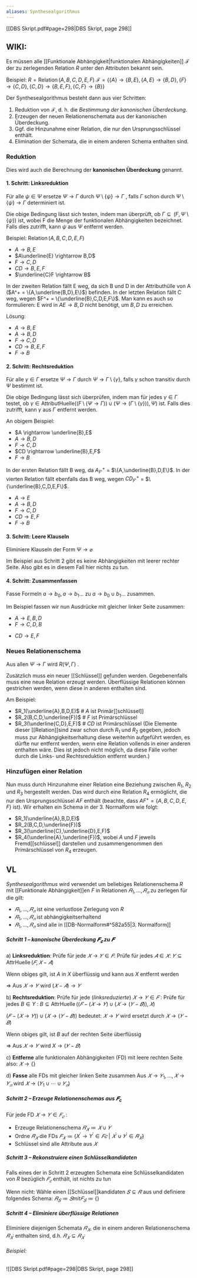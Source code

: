 ```yaml
---
aliases: Synthesealgorithmus
---
```


[[DBS Skript.pdf#page=298|DBS Skript, page 298]]

## WIKI:

Es müssen alle [[Funktionale Abhängigkeit|funktionalen Abhängigkeiten]] ${\displaystyle {\mathcal {F}}}$ der zu zerlegenden Relation $R$ unter den Attributen bekannt sein.

Beispiel:
	${\displaystyle R=\operatorname {Relation} (A,B,C,D,E,F)}$
	${\displaystyle {\mathcal {F}}=\left\{\left\{A\right\}\to \left\{B,E\right\},\left\{A,E\right\}\to \left\{B,D\right\},\left\{F\right\}\to \left\{C,D\right\},\left\{C,D\right\}\to \left\{B,E,F\right\},\left\{C,F\right\}\to \left\{B\right\}\right\}}$

Der Synthesealgorithmus besteht dann aus vier Schritten:

1. Reduktion von ${\displaystyle {\mathcal {F}}}$, d. h. die *Bestimmung der kanonischen Überdeckung*.
2. Erzeugen der neuen Relationenschemata aus der kanonischen Überdeckung.
3. Ggf. die Hinzunahme einer Relation, die nur den Ursprungsschlüssel enthält.
4. Elimination der Schemata, die in einem anderen Schema enthalten sind.

### Reduktion

Dies wird auch die Berechnung der **kanonischen Überdeckung** genannt.

#### 1. Schritt: Linksreduktion 

Für alle $\psi  \in \Psi$ ersetze $\Psi \rightarrow \Gamma$ durch $\Psi  \setminus \{\psi\} \rightarrow \Gamma$ , falls $\Gamma$ schon durch $\Psi \setminus \{\psi\} \rightarrow \Gamma$ determiniert ist.

Die obige Bedingung lässt sich testen, indem man überprüft, ob $\Gamma \subseteq \mathop{\mathrm{AttributH\ddot ulle}}(F, \Psi \setminus \{\psi\})$ ist, wobei F die Menge der funktionalen Abhängigkeiten bezeichnet. Falls dies zutrifft, kann $\psi$ aus $\Psi$ entfernt werden.

Beispiel: $\mathop{\mathrm{Relation}}\left(A,B,C,D,E,F\right)$

-   $A \rightarrow B,E$
-   $A\underline{E} \rightarrow B,D$
-   $F \rightarrow C,D$
-   $CD \rightarrow B,E,F$
-   $\underline{C}F \rightarrow B$

In der zweiten Relation fällt E weg, da sich B und D in der Attributhülle von A ($A^+ = \{A,\underline{B,D},E\}$) befinden. In der letzten Relation fällt C weg, wegen $F^+ = \{\underline{B},C,D,E,F\}$. 
Man kann es auch so formulieren: E wird in $AE \rightarrow B,D$ nicht benötigt, um $B,D$ zu erreichen.

Lösung:

-   $A \rightarrow B,E$
-   $A \rightarrow B,D$
-   $F \rightarrow C,D$
-   $CD \rightarrow B,E,F$
-   $F \rightarrow B$

#### 2. Schritt: Rechtsreduktion 

Für alle $\gamma \in \Gamma$ ersetze $\Psi \rightarrow \Gamma$ durch $\Psi \rightarrow \Gamma \setminus\{\gamma\}$, falls $\gamma$ schon transitiv durch $\Psi$ bestimmt ist.

Die obige Bedingung lässt sich überprüfen, indem man für jedes $\gamma \in \Gamma$ testet, ob $\gamma \in\text{AttributHuelle}((F \setminus (\Psi \rightarrow \Gamma)) \cup (\Psi \rightarrow (\Gamma \setminus \{\gamma\})),\Psi)$ ist. Falls dies zutrifft, kann $\gamma$ aus $\Gamma$ entfernt werden.

An obigem Beispiel:

-   $A \rightarrow \underline{B},E$
-   $A \rightarrow B,D$
-   $F \rightarrow C,D$
-   $CD \rightarrow \underline{B},E,F$
-   $F \rightarrow B$

In der ersten Relation fällt B weg, da $A^+_{F'}$ = $\{A,\underline{B},D,E\}$. In der vierten Relation fällt ebenfalls das B weg, wegen $CD^+_{F'}$ = $\{\underline{B},C,D,E,F\}$.

-   $A \rightarrow E$
-   $A \rightarrow B,D$
-   $F \rightarrow C,D$
-   $CD \rightarrow E,F$
-   $F \rightarrow B$

#### 3. Schritt: Leere Klauseln 

Eliminiere Klauseln der Form $\Psi \rightarrow \varnothing$

Im Beispiel aus Schritt 2 gibt es keine Abhängigkeiten mit leerer rechter Seite. Also gibt es in diesem Fall hier nichts zu tun.

#### 4. Schritt: Zusammenfassen 

Fasse Formeln $a \rightarrow b_0 , a \rightarrow b_1 \dots$ zu $a \rightarrow b_0 \cup b_1 \dots$ zusammen.

Im Beispiel fassen wir nun Ausdrücke mit gleicher linker Seite zusammen:

-   $A \rightarrow E,B,D$
-   $F \rightarrow C,D,B$
*  $CD \rightarrow E,F$

### Neues Relationenschema 

Aus allen $Ψ \to Γ$ wird $R(Ψ, Γ)$ .

Zusätzlich muss ein neuer [[Schlüssel]] gefunden werden. Gegebenenfalls muss eine neue Relation erzeugt werden. Überflüssige Relationen können gestrichen werden, wenn diese in anderen enthalten sind.

Am Beispiel:

-   $R_1(\underline{A},B,D,E)$  \# $A$ ist Primär[[schlüssel]]
-   $R_2(B,C,D,\underline{F})$ \# $F$ ist Primärschlüssel
-   $R_3(\underline{C,D},E,F)$ \# $CD$ ist Primärschlüssel (Die Elemente dieser [[Relation]]sind zwar schon durch $R_1$ und $R_2$ gegeben, jedoch muss zur Abhängigkeitserhaltung diese weiterhin aufgeführt werden, es dürfte nur entfernt werden, wenn eine Relation vollends in einer anderen enthalten wäre. Dies ist jedoch nicht möglich, da diese Fälle vorher durch die Links- und Rechtsreduktion entfernt wurden.)

### Hinzufügen einer Relation 

Nun muss durch Hinzunahme einer Relation eine Beziehung zwischen $R_1$, $R_2$ und $R_3$ hergestellt werden. Das wird durch eine Relation $R_4$ ermöglicht, die nur den Ursprungsschlüssel $AF$ enthält (beachte, dass $AF^+=\{A,B,C,D,E,F\}$ ist). Wir erhalten ein Schema in der 3. Normalform wie folgt:

-   $R_1(\underline{A},B,D,E)$
-   $R_2(B,C,D,\underline{F})$
-   $R_3(\underline{C},\underline{D},E,F)$
-   $R_4(\underline{A},\underline{F})$, wobei $A$ und $F$ jeweils Fremd[[schlüssel]] darstellen und zusammengenommen den Primärschlüssel von $R_4$ erzeugen.


## VL

*Synthesealgorithmus* wird verwendet um beliebiges Relationenschema $R$ mit [[Funktionale Abhängigkeit]]en $F$ in Relationen $𝑅_1, … , 𝑅_𝑛$ zu zerlegen für die gilt: 
- $𝑅_1, … , 𝑅_𝑛$ ist eine verlustlose Zerlegung von $R$ 
- $𝑅_1, … , 𝑅_𝑛$ ist abhängigkeitserhaltend 
- $𝑅_1, … , 𝑅_𝑛$ sind alle in [[DB-Normalform#^582a55|3. Normalform]]

##### Schritt 1 – kanonische Überdeckung $𝑭_𝒄$ zu $𝑭$ 

a) **Linksreduktion**: 
	Prüfe für jede $𝑋 → 𝑌 ∈ 𝐹$: 
		Prüfe für jedes $𝐴 ∈ 𝑋:$
			$𝑌 ⊆ \operatorname{AttrHuelle} (𝐹, 𝑋 − 𝐴)$ 

Wenn obiges gilt, ist $A$ in $X$ überflüssig und kann aus $X$ entfernt werden

 $\Rightarrow$ Aus $𝑋 → 𝑌$ wird $(𝑋 − 𝐴) → 𝑌$

b) **Rechtsreduktion**: 
	Prüfe für jede (*linksreduzierte*) $𝑋 → 𝑌 ∈ 𝐹$ : 
		Prüfe für jedes $B ∈ Y$ : 
			$B ⊆ \operatorname{AttrHuelle} ((𝐹 − (𝑋 → 𝑌) ∪ (𝑋 → (𝑌 − 𝐵 )), 𝑋)$ 

$(𝐹 − (𝑋 → 𝑌)) ∪ (𝑋 → (𝑌 − 𝐵))$ bedeutet: $𝑋 → 𝑌$ wird ersetzt durch $𝑋 → (𝑌 − 𝐵)$ 

Wenn obiges gilt, ist $B$ auf der rechten Seite überflüssig 

$\Rightarrow$ Aus $𝑋 → 𝑌$ wird $X → (𝑌 − 𝐵)$

c) **Entferne** alle funktionalen Abhängigkeiten (FD) mit leere rechten Seite also: 
	$𝑋 → \{\}$

d) **Fasse** alle FDs mit gleicher linken Seite zusammen 
	Aus $𝑋 → 𝑌_1, … , 𝑋 → 𝑌_𝑛$ wird $𝑋 → (𝑌_1 ∪ ⋯ ∪ 𝑌_𝑛)$

##### Schritt 2 – Erzeuge Relationenschemas aus $𝑭_c$

Für jede FD $𝑋 → 𝑌 ∈ 𝐹_𝑐$ : 
- Erzeuge Relationenschema $𝑅_𝑋 ≔ 𝑋 ∪ 𝑌$ 
- Ordne $𝑅_𝑋$ die FDs $𝐹_𝑋 ≔ \{X^′ → Y^′ ∈ 𝐹𝑐 \:|\: 𝑋^′ ∪ 𝑌^′ ∈ 𝑅_𝑋 \}$ 
- Schlüssel sind alle Attribute aus $𝑋$ 

##### Schritt 3 – Rekonstruiere einen Schlüsselkandidaten

Falls eines der in Schritt 2 erzeugten Schemata eine Schlüsselkandidaten von $R$ bezüglich $𝐹_𝑐$ enthält, ist nichts zu tun 

Wenn nicht: 
	Wähle einen [[Schlüssel]]kandidaten $𝑆 ⊆ 𝑅$ aus und definiere folgendes Schema: 
		$𝑅_𝑆 ≔ 𝑆 mit 𝐹_𝑆 ≔ \{\}$

##### Schritt 4 – Eliminiere überflüssige Relationen

Eliminiere diejenigen Schemata $𝑅_𝑋$, die in einem anderen Relationenschema $𝑅_{𝑋^′}$ enthalten sind, d.h. 
	$𝑅_𝑋 ⊆ 𝑅_{𝑋^′}$ 

###### Beispiel: 

![[DBS Skript.pdf#page=298|DBS Skript, page 298]]

